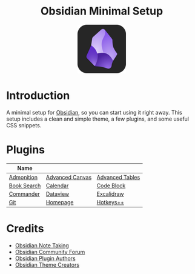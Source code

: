 <center>

# Obsidian Minimal Setup

![obsidian-icon](Images/obsidian-icon.png)
</center>

# Introduction

A minimal setup for [Obsidian](https://obsidian.md/), so you can start using it right away. This setup includes a clean and simple theme, a few plugins, and some useful CSS snippets.

# Plugins

|Name |   | |
|---|---| --- |
|[Admonition](obsidian://show-plugin?id=obsidian-admonition)  |[Advanced Canvas](obsidian://show-plugin?id=advanced-canvas)  | [Advanced Tables](obsidian://show-plugin?id=table-editor-obsidian)  |
| [Book Search](obsidian://show-plugin?id=obsidian-book-search-plugin) | [Calendar](obsidian://show-plugin?id=calendar) | [Code Block](obsidian://show-plugin?id=code-block-plugin) |
| [Commander](obsidian://show-plugin?id=commander) | [Dataview](obsidian://show-plugin?id=dataview) |  [Excalidraw]() |
| [Git]() | [Homepage]() | [Hotkeys++]() |



# Credits

- [Obsidian Note Taking](https://obsidian.md/)
- [Obsidian Community Forum](https://forum.obsidian.md/)
- [Obsidian Plugin Authors](https://obsidian.md/plugins)
- [Obsidian Theme Creators](https://minimal.guide/home)